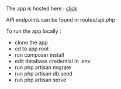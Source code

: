 <p>The app is hosted here : <a href="">click</a> </p>

<p>API endpoints can be found in routes/api.php</p>


<p>To run the app locally : 
<ul>
	<li>clone the app</li>
	<li>cd to app root</li>
	<li>run composer install</li>
	<li>edit database credential in .env</li>
	<li>run php artisan migrate</li>
	<li>run php artisan db:seed</li>
	<li>run php artisan serve</li>
</ul>
</p>

